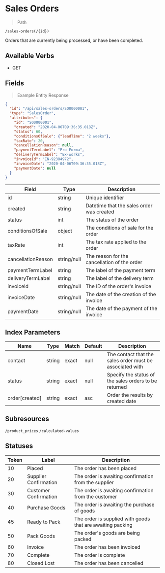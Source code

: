# Sales Orders

> Path

```
/sales-orders(/{id})
```

Orders that are currently being processed, or have been completed.

## Available Verbs



* GET

## Fields

> Example Entity Response

```json
{
  "id": "/api/sales-orders/SO0000001",
  "type": "SalesOrder",
  "attributes": {
    "id": "SO0000001",
    "created": "2020-04-06T09:36:35.018Z",
    "status": 60,
    "conditionsOfSale": {"leadTime": "2 weeks"},
    "taxRate": 20,
    "cancellationReason": null,
    "paymentTermLabel": "Pro Forma",
    "deliveryTermLabel": "Ex-works",
    "invoiceId": "IN-92384972",
    "invoiceDate": "2020-04-06T09:36:35.018Z",
    "paymentDate": null
  }
}
```

Field | Type | Description
----- | ---  | -----------
id | string | Unique identifier
created | string | Datetime that the sales order was created
status | int | The status of the order
conditionsOfSale | object | The conditions of sale for the order
taxRate | int | The tax rate applied to the order
cancellationReason | string/null | The reason for the cancellation of the order
paymentTermLabel | string | The label of the payment term
deliveryTermLabel | string | The label of the delivery term
invoiceId | string/null | The ID of the order's invoice
invoiceDate | string/null | The date of the creation of the invoice
paymentDate | string/null | The date of the payment of the invoice

## Index Parameters

Name | Type | Match | Default | Description
---- | ---- | ----- | ------- | -----------
contact | string | exact | null | The contact that the sales order must be associated with
status | string | exact | null | Specify the status of the sales orders to be returned
order\[created] | string | exact | asc | Order the results by created date

## Subresources

`/product_prices`
`/calculated-values`

## Statuses

Token | Label | Description
----- | ----- | -----------
10 | Placed | The order has been placed
20 | Supplier Confirmation | The order is awaiting confirmation from the supplier
30 | Customer Confirmation | The order is awaiting confirmation from the customer
40 | Purchase Goods | The order is awaiting the purchase of goods
45 | Ready to Pack | The order is supplied with goods that are awaiting packing
50 | Pack Goods | The order's goods are being packed
60 | Invoice | The order has been invoiced
70 | Complete | The order is complete
80 | Closed Lost | The order has been cancelled
